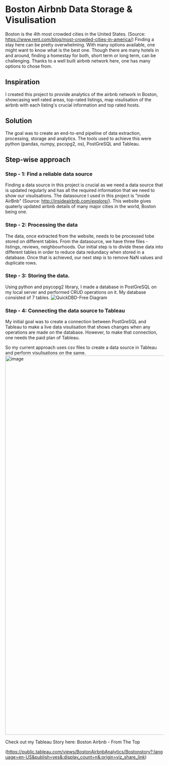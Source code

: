 # Boston Airbnb Data Storage & Visulisation

Boston is the 4th most crowded cities in the United States. (Source: https://www.rent.com/blog/most-crowded-cities-in-america/) Finding a stay here can be pretty overwhelming. With many options available, one might want to know what is the best one. Though there are many hotels in and around, finding a homestay for both, short term or long term, can be challenging. Thanks to a well built airbnb network here, one has many options to chose from.

## Inspiration
I created this project to provide analytics of the airbnb network in Boston, showcasing well rated areas, top-rated listings, map visulisation of the airbnb with each listing's crucial information and top rated hosts.

## Solution
The goal was to create an end-to-end pipeline of data extraction, processing, storage and analytics. The tools used to achieve this were python (pandas, numpy, pscopg2, os), PostGreSQL and Tableau.

## Step-wise approach
### Step - 1: Find a reliable data source
Finding a data source in this project is crucial as we need a data source that is updated regularly and has all the required information that we need to show our visulisations. The datasource I used in this project is "inside AirBnb" (Source: http://insideairbnb.com/explore/). This website gives quaterly updated airbnb details of many major cities in the world, Boston being one.

### Step - 2: Processing the data
The data, once extracted from the website, needs to be processed tobe stored on different tables. From the datasource, we have three files - listings, reviews, neighbourhoods. Our initial step is to divide these data into different tables in order to reduce data redundacy when stored in a database. Once that is achieved, our next step is to remove NaN values and duplicate rows.

### Step - 3: Storing the data.
Using python and psycopg2 library, I made a database in PostGreSQL on my local server and performed CRUD operations on it. My database consisted of 7 tables.
![QuickDBD-Free Diagram](https://github.com/hkmodi31/Boston-Airbnb-Data-Storage/assets/47323046/c7dba4ac-73d7-4190-b6f4-c76b304dfeab)

### Step - 4: Connecting the data source to Tableau
My initial goal was to create a connection between PostGreSQL and Tableau to make a live data visulisation that shows changes when any operations are made on the database. However, to make that connection, one needs the paid plan of Tableau.

So my current approach uses csv files to create a data source in Tableau and perform visulisations on the same.
<img width="1202" alt="image" src="https://github.com/hkmodi31/Boston-Airbnb-Data-Storage/assets/47323046/75056fc7-3861-40f6-8a9c-21f546971d39">

Check out my Tableau Story here: Boston Airbnb - From The Top

(https://public.tableau.com/views/BostonAirbnbAnalytics/Bostonstory?:language=en-US&publish=yes&:display_count=n&:origin=viz_share_link)
